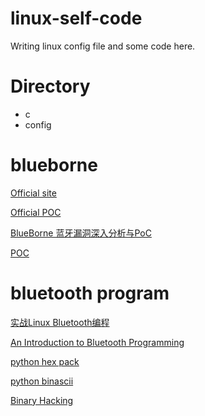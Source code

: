 # linux-self-code
Writing linux config file and some code here.

# Directory
* c 
* config

# blueborne

[Official site](https://www.armis.com/blueborne/)

[Official POC](https://github.com/ArmisSecurity/blueborne)

[BlueBorne 蓝牙漏洞深入分析与PoC](https://www.anquanke.com/post/id/86949)

[POC](https://github.com/marsyy/littl_tools/tree/master/bluetooth)

# bluetooth program

[实战Linux Bluetooth编程](http://blog.csdn.net/rain0993/article/details/8533246)

[An Introduction to Bluetooth Programming](https://people.csail.mit.edu/albert/bluez-intro/index.html)

[python hex pack](http://blog.csdn.net/lis_12/article/details/52777983)

[python binascii](https://www.cnblogs.com/LarryGen/p/5088144.html)

[Binary Hacking](http://liveoverflow.com/binary_hacking/)
